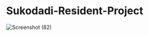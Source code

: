 # Sukodadi-Resident-Project 
![Screenshot (82)](https://user-images.githubusercontent.com/73393827/132309520-a2db0c6e-0839-4530-af12-12cd108581b2.png)

